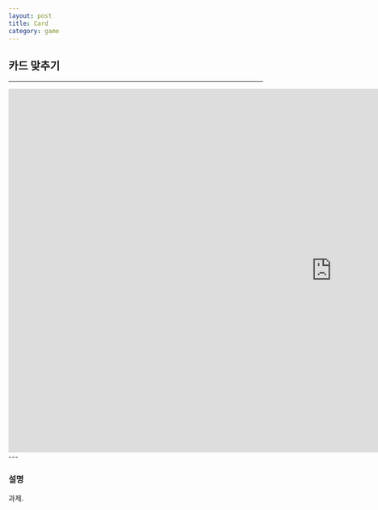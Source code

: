 ```yaml
---
layout: post
title: Card
category: game
---
```

## 카드 맞추기

___
<iframe width="1280" height="720" src="https://www.youtube.com/embed/a1Rhrqy6evQ" title="카드맞추기 과제" frameborder="0" allow="accelerometer; autoplay; clipboard-write; encrypted-media; gyroscope; picture-in-picture; web-share" referrerpolicy="strict-origin-when-cross-origin" allowfullscreen></iframe>
---

### 설명

과제.